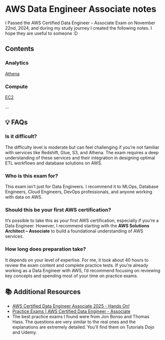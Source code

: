 # AWS Data Engineer Associate notes

I Passed the AWS Certified Data Engineer – Associate Exam on November 22nd, 2024, and during my study journey I created the following notes. I hope they are useful to someone :D

## Contents

### Analytics

[Athena](contents/analytics/amazon_athena.md)

<!-- TODO: Finish Analytics Index -->

### Compute

[EC2](contents/compute/amazon_ec2.md)

<!-- TODO: Finish Compute Index -->

...

<!-- TODO: Do the other categories -->

## 💡 FAQs

### Is it difficult?

The difficulty level is moderate but can feel challenging if you’re not familiar with services like Redshift, Glue, S3, and Athena. The exam requires a deep understanding of these services and their integration in designing optimal ETL workflows and database solutions on AWS.

### Who is this exam for?

This exam isn’t just for Data Engineers. I recommend it to MLOps, Database Engineers, Cloud Engineers, DevOps professionals, and anyone working with data on AWS.

### Should this be your first AWS certification?

It’s possible to take this as your first AWS certification, especially if you’re a Data Engineer. However, I recommend starting with the **AWS Solutions Architect – Associate** to build a foundational understanding of AWS services.

### How long does preparation take?

It depends on your level of expertise. For me, it took about 40 hours to review the exam content and complete practice tests. If you’re already working as a Data Engineer with AWS, I’d recommend focusing on reviewing key concepts and spending most of your time on practice exams.

## 📚 Additional Resources

- [AWS Certified Data Engineer Associate 2025 - Hands On!](https://www.udemy.com/course/aws-data-engineer/?couponCode=24T4MT120424)
- [Practice Exams | AWS Certified Data Engineer - Associate](https://www.udemy.com/course/practice-exams-aws-certified-data-engineer-associate-r/?couponCode=24T4MT120424)
- The best practice exams I found were from Jon Bonso and Thomas Hass. The questions are very similar to the real ones and the explanations are extremely detailed. You'll find them on Tutorials Dojo and Udemy.
